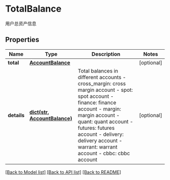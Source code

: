 # TotalBalance

用户总资产信息
## Properties
Name | Type | Description | Notes
------------ | ------------- | ------------- | -------------
**total** | [**AccountBalance**](AccountBalance.md) |  | [optional] 
**details** | [**dict(str, AccountBalance)**](AccountBalance.md) | Total balances in different accounts  - cross_margin: cross margin account - spot: spot account - finance: finance account - margin: margin account - quant: quant account - futures: futures account - delivery: delivery account - warrant: warrant account - cbbc: cbbc account | [optional] 

[[Back to Model list]](../README.md#documentation-for-models) [[Back to API list]](../README.md#documentation-for-api-endpoints) [[Back to README]](../README.md)


